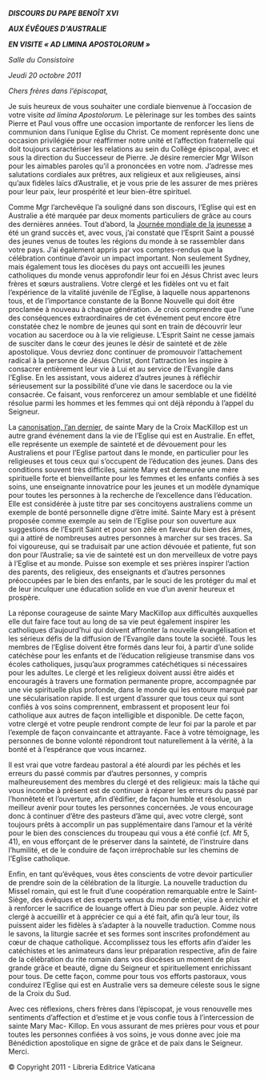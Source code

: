 ***DISCOURS DU PAPE BENOÎT XVI***

***AUX ÉVÊQUES D'AUSTRALIE***

***EN VISITE « AD LIMINA APOSTOLORUM »***

*Salle du Consistoire*

*Jeudi 20 octobre 2011*

*Chers frères dans l’épiscopat,*

Je suis heureux de vous souhaiter une cordiale bienvenue à l’occasion de votre visite *ad limina Apostolorum.* Le pèlerinage sur les tombes des saints Pierre et Paul vous offre une occasion importante de renforcer les liens de communion dans l’unique Eglise du Christ. Ce moment représente donc une occasion privilégiée pour réaffirmer notre unité et l’affection fraternelle qui doit toujours caractériser les relations au sein du Collège épiscopal, avec et sous la direction du Successeur de Pierre. Je désire remercier Mgr Wilson pour les aimables paroles qu’il a prononcées en votre nom. J’adresse mes salutations cordiales aux prêtres, aux religieux et aux religieuses, ainsi qu’aux fidèles laïcs d’Australie, et je vous prie de les assurer de mes prières pour leur paix, leur prospérité et leur bien-être spirituel.

Comme Mgr l’archevêque l’a souligné dans son discours, l’Eglise qui est en Australie a été marquée par deux moments particuliers de grâce au cours des dernières années. Tout d’abord, la [Journée mondiale de la jeunesse](/content/benedict-xvi/fr/travels/2008/outside/documents/australia.html) a été un grand succès et, avec vous, j’ai constaté que l’Esprit Saint a poussé des jeunes venus de toutes les régions du monde à se rassembler dans votre pays. J’ai également appris par vos comptes-rendus que la célébration continue d’avoir un impact important. Non seulement Sydney, mais également tous les diocèses du pays ont accueilli les jeunes catholiques du monde venus approfondir leur foi en Jésus Christ avec leurs frères et sœurs australiens. Votre clergé et les fidèles ont vu et fait l’expérience de la vitalité juvénile de l’Eglise, à laquelle nous appartenons tous, et de l’importance constante de la Bonne Nouvelle qui doit être proclamée à nouveau à chaque génération. Je crois comprendre que l’une des conséquences extraordinaires de cet événement peut encore être constatée chez le nombre de jeunes qui sont en train de découvrir leur vocation au sacerdoce ou à la vie religieuse. L’Esprit Saint ne cesse jamais de susciter dans le cœur des jeunes le désir de sainteté et de zèle apostolique. Vous devriez donc continuer de promouvoir l’attachement radical à la personne de Jésus Christ, dont l’attraction les inspire à consacrer entièrement leur vie à Lui et au service de l’Evangile dans l’Eglise. En les assistant, vous aiderez d’autres jeunes à réfléchir sérieusement sur la possibilité d’une vie dans le sacerdoce ou la vie consacrée. Ce faisant, vous renforcerez un amour semblable et une fidélité résolue parmi les hommes et les femmes qui ont déjà répondu à l’appel du Seigneur.

La [canonisation, l’an dernier](/content/benedict-xvi/fr/homilies/2010/documents/hf_ben-xvi_hom_20101017_canonizations.html), de sainte Mary de la Croix MacKillop est un autre grand événement dans la vie de l’Eglise qui est en Australie. En effet, elle représente un exemple de sainteté et de dévouement pour les Australiens et pour l’Eglise partout dans le monde, en particulier pour les religieuses et tous ceux qui s’occupent de l’éducation des jeunes. Dans des conditions souvent très difficiles, sainte Mary est demeurée une mère spirituelle forte et bienveillante pour les femmes et les enfants confiés à ses soins, une enseignante innovatrice pour les jeunes et un modèle dynamique pour toutes les personnes à la recherche de l’excellence dans l’éducation. Elle est considérée à juste titre par ses concitoyens australiens comme un exemple de bonté personnelle digne d’être imité. Sainte Mary est à présent proposée comme exemple au sein de l’Eglise pour son ouverture aux suggestions de l’Esprit Saint et pour son zèle en faveur du bien des âmes, qui a attiré de nombreuses autres personnes à marcher sur ses traces. Sa foi vigoureuse, qui se traduisait par une action dévouée et patiente, fut son don pour l’Australie; sa vie de sainteté est un don merveilleux de votre pays à l’Eglise et au monde. Puisse son exemple et ses prières inspirer l’action des parents, des religieux, des enseignants et d’autres personnes préoccupées par le bien des enfants, par le souci de les protéger du mal et de leur inculquer une éducation solide en vue d’un avenir heureux et prospère.

La réponse courageuse de sainte Mary MacKillop aux difficultés auxquelles elle dut faire face tout au long de sa vie peut également inspirer les catholiques d’aujourd’hui qui doivent affronter la nouvelle évangélisation et les sérieux défis de la diffusion de l’Evangile dans toute la société. Tous les membres de l’Eglise doivent être formés dans leur foi, à partir d’une solide catéchèse pour les enfants et de l’éducation religieuse transmise dans vos écoles catholiques, jusqu’aux programmes catéchétiques si nécessaires pour les adultes. Le clergé et les religieux doivent aussi être aidés et encouragés à travers une formation permanente propre, accompagnée par une vie spirituelle plus profonde, dans le monde qui les entoure marqué par une sécularisation rapide. Il est urgent d’assurer que tous ceux qui sont confiés à vos soins comprennent, embrassent et proposent leur foi catholique aux autres de façon intelligible et disponible. De cette façon, votre clergé et votre peuple rendront compte de leur foi par la parole et par l’exemple de façon convaincante et attrayante. Face à votre témoignage, les personnes de bonne volonté répondront tout naturellement à la vérité, à la bonté et à l’espérance que vous incarnez.

Il est vrai que votre fardeau pastoral a été alourdi par les péchés et les erreurs du passé commis par d’autres personnes, y compris malheureusement des membres du clergé et des religieux: mais la tâche qui vous incombe à présent est de continuer à réparer les erreurs du passé par l’honnêteté et l’ouverture, afin d’édifier, de façon humble et résolue, un meilleur avenir pour toutes les personnes concernées. Je vous encourage donc à continuer d’être des pasteurs d’âme qui, avec votre clergé, sont toujours prêts à accomplir un pas supplémentaire dans l’amour et la vérité pour le bien des consciences du troupeau qui vous a été confié (cf. *Mt* 5, 41), en vous efforçant de le préserver dans la sainteté, de l’instruire dans l’humilité, et de le conduire de façon irréprochable sur les chemins de l’Eglise catholique.

Enfin, en tant qu’évêques, vous êtes conscients de votre devoir particulier de prendre soin de la célébration de la liturgie. La nouvelle traduction du Missel romain, qui est le fruit d’une coopération remarquable entre le Saint-Siège, des évêques et des experts venus du monde entier, vise à enrichir et à renforcer le sacrifice de louange offert à Dieu par son peuple. Aidez votre clergé à accueillir et à apprécier ce qui a été fait, afin qu’à leur tour, ils puissent aider les fidèles à s’adapter à la nouvelle traduction. Comme nous le savons, la liturgie sacrée et ses formes sont inscrites profondément au cœur de chaque catholique. Accomplissez tous les efforts afin d’aider les catéchistes et les animateurs dans leur préparation respective, afin de faire de la célébration du rite romain dans vos diocèses un moment de plus grande grâce et beauté, digne du Seigneur et spirituellement enrichissant pour tous. De cette façon, comme pour tous vos efforts pastoraux, vous conduirez l’Eglise qui est en Australie vers sa demeure céleste sous le signe de la Croix du Sud.

Avec ces réflexions, chers frères dans l’épiscopat, je vous renouvelle mes sentiments d’affection et d’estime et je vous confie tous à l’intercession de sainte Mary Mac- Killop. En vous assurant de mes prières pour vous et pour toutes les personnes confiées à vos soins, je vous donne avec joie ma Bénédiction apostolique en signe de grâce et de paix dans le Seigneur. Merci.

© Copyright 2011 - Libreria Editrice Vaticana